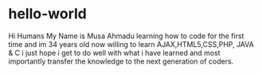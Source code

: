 # hello-world
Hi Humans
My Name is Musa Ahmadu learning how to code for the first time and im 34 years old now willing to learn AJAX,HTML5,CSS,PHP, JAVA & C i just hope i get to do well with what i have learned and most importantly transfer the knowledge to the next generation of coders.
